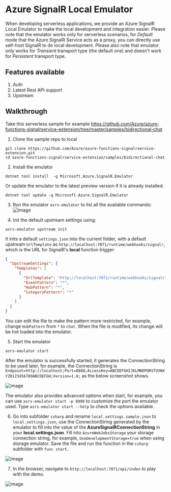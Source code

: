 # Azure SignalR Local Emulator

When developing serverless applications, we provide an Azure SignalR Local Emulator to make the local development and integration easier. Please note that the emulator works only for serverless scenarios, for *Default* mode that the Azure SignalR Service acts as a proxy, you can directly use self-host SignalR to do local development. Please also note that emulator only works for *Transient* transport type (the default one) and doesn't work for *Persistent* transport type.

Features available
------------------
1. Auth
2. Latest Rest API support
3. Upstream

Walkthrough
----------------
Take this serverless sample for example https://github.com/Azure/azure-functions-signalrservice-extension/tree/master/samples/bidirectional-chat 
1. Clone the sample repo to local
```
git clone https://github.com/Azure/azure-functions-signalrservice-extension.git
cd azure-functions-signalrservice-extension/samples/bidirectional-chat
```

2. Install the emulator
```
dotnet tool install  -g Microsoft.Azure.SignalR.Emulator
```
Or update the emulator to the latest preview version if it is already installed:
```
dotnet tool update -g Microsoft.Azure.SignalR.Emulator
```

3. Run the emulator `asrs-emulator` to list all the available commands:
![image](https://user-images.githubusercontent.com/668244/93064883-a7e69080-f6aa-11ea-925a-89149e32c233.png)

4. Init the default upstream settings using:
```
asrs-emulator upstream init
```

It inits a default `settings.json` into the current folder, with a default upstream `UrlTemplate` as `http://localhost:7071/runtime/webhooks/signalr`, which is the URL for SignalR's **local** function trigger:
```json
{
  "UpstreamSettings": {
    "Templates": [
      {
        "UrlTemplate": "http://localhost:7071/runtime/webhooks/signalr",
        "EventPattern": "*",
        "HubPattern": "*",
        "CategoryPattern": "*"
      }
    ]
  }
}
```

You can edit the file to make the pattern more restricted, for example, change `HubPattern` from `*` to `chat`. When the file is modified, its change will be hot loaded into the emulator.

5. Start the emulator
```
asrs-emulator start
```

After the emulator is successfully started, it generates the ConnectionString to be used later, for example, the ConnectionString is `Endpoint=http://localhost;Port=8888;AccessKey=ABCDEFGHIJKLMNOPQRSTUVWXYZ0123456789ABCDEFGH;Version=1.0;` as the below screenshot shows.

![image](https://user-images.githubusercontent.com/668244/93065543-6d312800-f6ab-11ea-96de-02ae660cf5d1.png)

The emulator also provides advanced options when start, for example, you can use `asrs-emulator start -p 8999` to customize the port the emulator used. Type `asrs-emulator start --help` to check the options available.

6. Go into subfolder `csharp` and rename `local.settings.sample.json` to `local.settings.json`, use the ConnectionString generated by the emulator to fill into the value of the **AzureSignalRConnectionString** in your **local.settings.json**. Fill into `AzureWebJobsStorage` your storage connection string, for example, `UseDevelopmentStorage=true` when using storage emulator. Save the file and run the function in the `csharp` subfolder with `func start`.

![image](https://user-images.githubusercontent.com/668244/93066236-563f0580-f6ac-11ea-8d81-b63adc83e042.png)

7. In the browser, navigate to `http://localhost:7071/api/index` to play with the demo.

![image](https://user-images.githubusercontent.com/668244/93066361-78d11e80-f6ac-11ea-8b2e-bff28196850c.png)
